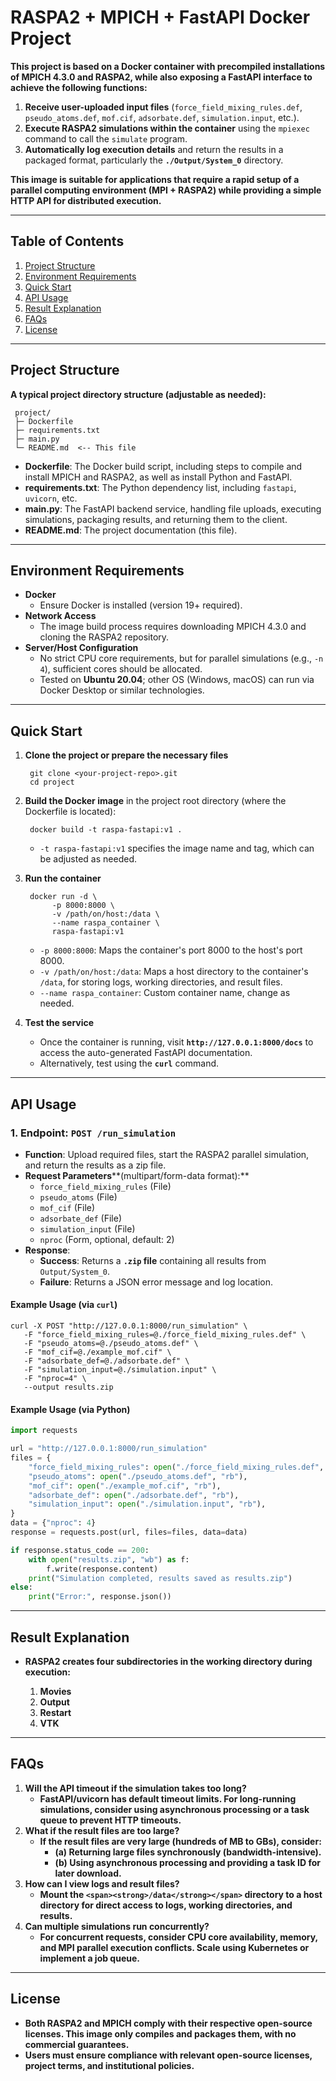 # RASPA2 + MPICH + FastAPI Docker Project

**This project is based on a Docker container with precompiled installations of **MPICH 4.3.0** and **RASPA2**, while also exposing a **FastAPI** interface to achieve the following functions:**

1. **Receive user-uploaded input files** (`force_field_mixing_rules.def`, `pseudo_atoms.def`, `mof.cif`, `adsorbate.def`, `simulation.input`, etc.).
2. **Execute RASPA2 simulations within the container** using the `mpiexec` command to call the `simulate` program.
3. **Automatically log execution details** and return the results in a packaged format, particularly the **`./Output/System_0`** directory.

**This image is suitable for applications that require a rapid setup of a parallel computing environment (MPI + RASPA2) while providing a simple HTTP API for distributed execution.**

---

## Table of Contents

1. [Project Structure](#project-structure)
2. [Environment Requirements](#environment-requirements)
3. [Quick Start](#quick-start)
4. [API Usage](#api-usage)
5. [Result Explanation](#result-explanation)
6. [FAQs](#faqs)
7. [License](#license)

---

## Project Structure

**A typical project directory structure (adjustable as needed):**

```
 project/
 ├─ Dockerfile
 ├─ requirements.txt
 ├─ main.py
 └─ README.md  <-- This file
```

* **Dockerfile**: The Docker build script, including steps to compile and install MPICH and RASPA2, as well as install Python and FastAPI.
* **requirements.txt**: The Python dependency list, including `fastapi`, `uvicorn`, etc.
* **main.py**: The FastAPI backend service, handling file uploads, executing simulations, packaging results, and returning them to the client.
* **README.md**: The project documentation (this file).

---

## Environment Requirements

* **Docker**
  * Ensure Docker is installed (version 19+ required).
* **Network Access**
  * The image build process requires downloading MPICH 4.3.0 and cloning the RASPA2 repository.
* **Server/Host Configuration**
  * No strict CPU core requirements, but for parallel simulations (e.g., `-n 4`), sufficient cores should be allocated.
  * Tested on **Ubuntu 20.04**; other OS (Windows, macOS) can run via Docker Desktop or similar technologies.

---

## Quick Start

1. **Clone the project or prepare the necessary files**

   ```
    git clone <your-project-repo>.git
    cd project
   ```
2. **Build the Docker image** in the project root directory (where the Dockerfile is located):

   ```
    docker build -t raspa-fastapi:v1 .
   ```

   * `-t raspa-fastapi:v1` specifies the image name and tag, which can be adjusted as needed.
3. **Run the container**

   ```
    docker run -d \
         -p 8000:8000 \
         -v /path/on/host:/data \
         --name raspa_container \
         raspa-fastapi:v1
   ```

   * `-p 8000:8000`: Maps the container's port 8000 to the host's port 8000.
   * `-v /path/on/host:/data`: Maps a host directory to the container's `/data`, for storing logs, working directories, and result files.
   * `--name raspa_container`: Custom container name, change as needed.
4. **Test the service**

   * Once the container is running, visit **`http://127.0.0.1:8000/docs`** to access the auto-generated FastAPI documentation.
   * Alternatively, test using the **`curl`** command.

---

## API Usage

### 1. Endpoint: `POST /run_simulation`

* **Function**: Upload required files, start the RASPA2 parallel simulation, and return the results as a zip file.
* **Request Parameters****(multipart/form-data format):**
  * `force_field_mixing_rules` (File)
  * `pseudo_atoms` (File)
  * `mof_cif` (File)
  * `adsorbate_def` (File)
  * `simulation_input` (File)
  * `nproc` (Form, optional, default: 2)
* **Response**:
  * **Success**: Returns a **`.zip` file** containing all results from `Output/System_0`.
  * **Failure**: Returns a JSON error message and log location.

#### Example Usage (via `curl`)

```
curl -X POST "http://127.0.0.1:8000/run_simulation" \
   -F "force_field_mixing_rules=@./force_field_mixing_rules.def" \
   -F "pseudo_atoms=@./pseudo_atoms.def" \
   -F "mof_cif=@./example_mof.cif" \
   -F "adsorbate_def=@./adsorbate.def" \
   -F "simulation_input=@./simulation.input" \
   -F "nproc=4" \
   --output results.zip
```

#### Example Usage (via Python)

```python
import requests

url = "http://127.0.0.1:8000/run_simulation"
files = {
    "force_field_mixing_rules": open("./force_field_mixing_rules.def", "rb"),
    "pseudo_atoms": open("./pseudo_atoms.def", "rb"),
    "mof_cif": open("./example_mof.cif", "rb"),
    "adsorbate_def": open("./adsorbate.def", "rb"),
    "simulation_input": open("./simulation.input", "rb"),
}
data = {"nproc": 4}
response = requests.post(url, files=files, data=data)

if response.status_code == 200:
    with open("results.zip", "wb") as f:
        f.write(response.content)
    print("Simulation completed, results saved as results.zip")
else:
    print("Error:", response.json())
```

---

## Result Explanation

* **RASPA2 creates four subdirectories in the working directory during execution:**

  1. **Movies**
  2. **Output**
  3. **Restart**
  4. **VTK**

---

## FAQs

1. **Will the API timeout if the simulation takes too long?**
   * **FastAPI/uvicorn has default timeout limits. For long-running simulations, consider using asynchronous processing or a task queue to prevent HTTP timeouts.**
2. **What if the result files are too large?**
   * **If the result files are very large (hundreds of MB to GBs), consider:**
     * **(a) Returning large files synchronously (bandwidth-intensive).**
     * **(b) Using asynchronous processing and providing a task ID for later download.**
3. **How can I view logs and result files?**
   * **Mount the **`<span><strong>/data</strong></span>`** directory to a host directory for direct access to logs, working directories, and results.**
4. **Can multiple simulations run concurrently?**
   * **For concurrent requests, consider CPU core availability, memory, and MPI parallel execution conflicts. Scale using Kubernetes or implement a job queue.**

---

## License

* **Both RASPA2 and MPICH comply with their respective open-source licenses. This image only compiles and packages them, with no commercial guarantees.**
* **Users must ensure compliance with relevant open-source licenses, project terms, and institutional policies.**
